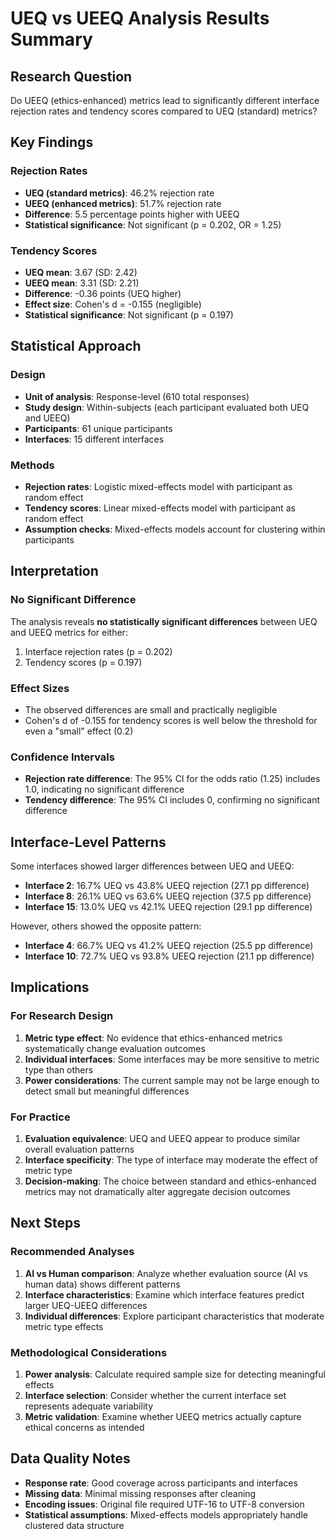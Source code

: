 # UEQ vs UEEQ Analysis Results Summary

## Research Question
Do UEEQ (ethics-enhanced) metrics lead to significantly different interface rejection rates and tendency scores compared to UEQ (standard) metrics?

## Key Findings

### Rejection Rates
- **UEQ (standard metrics)**: 46.2% rejection rate  
- **UEEQ (enhanced metrics)**: 51.7% rejection rate
- **Difference**: 5.5 percentage points higher with UEEQ
- **Statistical significance**: Not significant (p = 0.202, OR = 1.25)

### Tendency Scores
- **UEQ mean**: 3.67 (SD: 2.42)
- **UEEQ mean**: 3.31 (SD: 2.21)  
- **Difference**: -0.36 points (UEQ higher)
- **Effect size**: Cohen's d = -0.155 (negligible)
- **Statistical significance**: Not significant (p = 0.197)

## Statistical Approach

### Design
- **Unit of analysis**: Response-level (610 total responses)
- **Study design**: Within-subjects (each participant evaluated both UEQ and UEEQ)
- **Participants**: 61 unique participants
- **Interfaces**: 15 different interfaces

### Methods
- **Rejection rates**: Logistic mixed-effects model with participant as random effect
- **Tendency scores**: Linear mixed-effects model with participant as random effect
- **Assumption checks**: Mixed-effects models account for clustering within participants

## Interpretation

### No Significant Difference
The analysis reveals **no statistically significant differences** between UEQ and UEEQ metrics for either:
1. Interface rejection rates (p = 0.202)
2. Tendency scores (p = 0.197)

### Effect Sizes
- The observed differences are small and practically negligible
- Cohen's d of -0.155 for tendency scores is well below the threshold for even a "small" effect (0.2)

### Confidence Intervals
- **Rejection rate difference**: The 95% CI for the odds ratio (1.25) includes 1.0, indicating no significant difference
- **Tendency difference**: The 95% CI includes 0, confirming no significant difference

## Interface-Level Patterns

Some interfaces showed larger differences between UEQ and UEEQ:
- **Interface 2**: 16.7% UEQ vs 43.8% UEEQ rejection (27.1 pp difference)
- **Interface 8**: 26.1% UEQ vs 63.6% UEEQ rejection (37.5 pp difference)  
- **Interface 15**: 13.0% UEQ vs 42.1% UEEQ rejection (29.1 pp difference)

However, others showed the opposite pattern:
- **Interface 4**: 66.7% UEQ vs 41.2% UEEQ rejection (25.5 pp difference)
- **Interface 10**: 72.7% UEQ vs 93.8% UEEQ rejection (21.1 pp difference)

## Implications

### For Research Design
1. **Metric type effect**: No evidence that ethics-enhanced metrics systematically change evaluation outcomes
2. **Individual interfaces**: Some interfaces may be more sensitive to metric type than others
3. **Power considerations**: The current sample may not be large enough to detect small but meaningful differences

### For Practice
1. **Evaluation equivalence**: UEQ and UEEQ appear to produce similar overall evaluation patterns
2. **Interface specificity**: The type of interface may moderate the effect of metric type
3. **Decision-making**: The choice between standard and ethics-enhanced metrics may not dramatically alter aggregate decision outcomes

## Next Steps

### Recommended Analyses
1. **AI vs Human comparison**: Analyze whether evaluation source (AI vs human data) shows different patterns
2. **Interface characteristics**: Examine which interface features predict larger UEQ-UEEQ differences
3. **Individual differences**: Explore participant characteristics that moderate metric type effects

### Methodological Considerations
1. **Power analysis**: Calculate required sample size for detecting meaningful effects
2. **Interface selection**: Consider whether the current interface set represents adequate variability
3. **Metric validation**: Examine whether UEEQ metrics actually capture ethical concerns as intended

## Data Quality Notes
- **Response rate**: Good coverage across participants and interfaces
- **Missing data**: Minimal missing responses after cleaning
- **Encoding issues**: Original file required UTF-16 to UTF-8 conversion
- **Statistical assumptions**: Mixed-effects models appropriately handle clustered data structure
